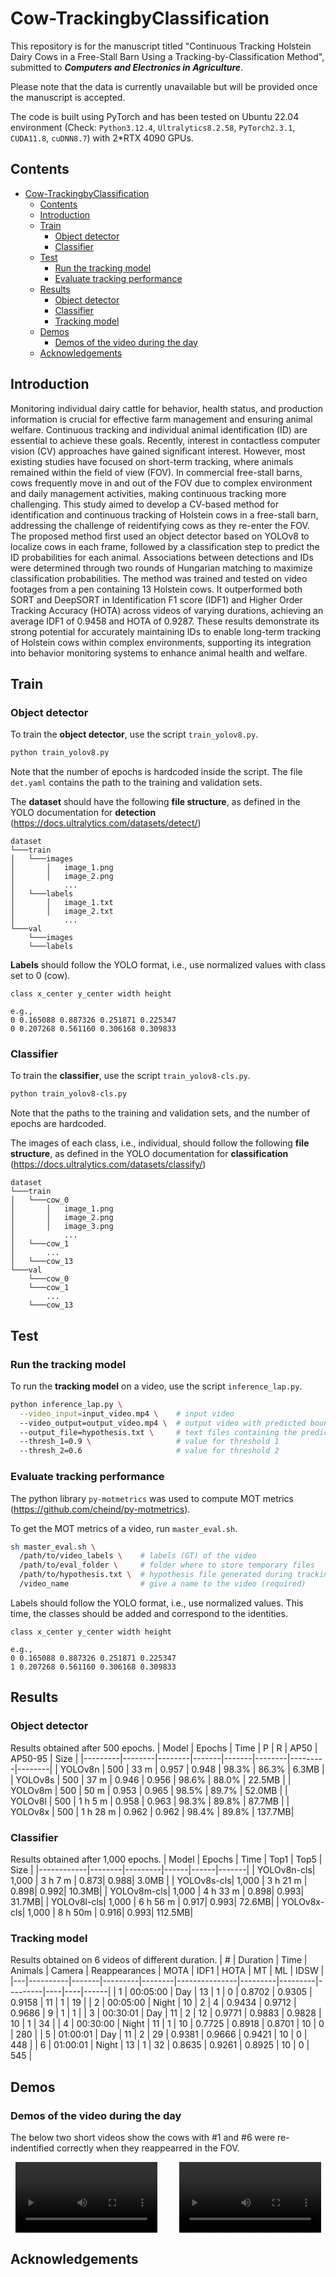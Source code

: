 # Cow-TrackingbyClassification


This repository is for the manuscript titled "Continuous Tracking Holstein Dairy Cows in a Free-Stall Barn Using a Tracking-by-Classification Method", submitted to ***Computers and Electronics in Agriculture***. 

Please note that the data is currently unavailable but will be provided once the manuscript is accepted.

The code is built using PyTorch and has been tested on Ubuntu 22.04 environment (Check: `Python3.12.4`, `Ultralytics8.2.58`, `PyTorch2.3.1`, `CUDA11.8`, `cuDNN8.7`) with 2*RTX 4090 GPUs. 

## Contents
- [Cow-TrackingbyClassification](#cow-trackingbyclassification)
  - [Contents](#contents)
  - [Introduction](#introduction)
  - [Train](#train)
    - [Object detector](#object-detector)
    - [Classifier](#classifier)
  - [Test](#test)
    - [Run the tracking model](#run-the-tracking-model)
    - [Evaluate tracking performance](#evaluate-tracking-performance)
  - [Results](#results)
    - [Object detector](#object-detector-1)
    - [Classifier](#classifier-1)
    - [Tracking model](#tracking-model)
  - [Demos](#demos)
    - [Demos of the video during the day](#demos-of-the-video-during-the-day)
  - [Acknowledgements](#acknowledgements)

## Introduction
Monitoring individual dairy cattle for behavior, health status, and production information is crucial for effective farm management and ensuring animal welfare. Continuous tracking and individual animal identification (ID) are essential to achieve these goals. Recently, interest in contactless computer vision (CV) approaches have gained significant interest. However, most existing studies have focused on short-term tracking, where animals remained within the field of view (FOV). In commercial free-stall barns, cows frequently move in and out of the FOV due to complex environment and daily management activities, making continuous tracking more challenging. This study aimed to develop a CV-based method for identification and continuous tracking of Holstein cows in a free-stall barn, addressing the challenge of reidentifying cows as they re-enter the FOV. The proposed method first used an object detector based on YOLOv8 to localize cows in each frame, followed by a classification step to predict the ID probabilities for each animal. Associations between detections and IDs were determined through two rounds of Hungarian matching to maximize classification probabilities. The method was trained and tested on video footages from a pen containing 13 Holstein cows. It outperformed both SORT and DeepSORT in Identification F1 score (IDF1) and Higher Order Tracking Accuracy (HOTA) across videos of varying durations, achieving an average IDF1 of 0.9458 and HOTA of 0.9287. These results demonstrate its strong potential for accurately maintaining IDs to enable long-term tracking of Holstein cows within complex environments, supporting its integration into behavior monitoring systems to enhance animal health and welfare.



## Train
### Object detector
To train the **object detector**, use the script `train_yolov8.py`.
```sh
python train_yolov8.py
```
Note that the number of epochs is hardcoded inside the script. The file `det.yaml` contains the path to the training and validation sets. 

The **dataset** should have the following **file structure**, as defined in the YOLO documentation for **detection** (https://docs.ultralytics.com/datasets/detect/)
```
dataset  
└───train
│   └───images
│       │   image_1.png
│       │   image_2.png
│           ...
│   └───labels
│       │   image_1.txt
│       │   image_2.txt
│           ...
└───val
    └───images
    └───labels
```

**Labels** should follow the YOLO format, i.e., use normalized values with class set to 0 (cow).
```
class x_center y_center width height

e.g.,
0 0.165088 0.887326 0.251871 0.225347
0 0.207268 0.561160 0.306168 0.309833
```

### Classifier
To train the **classifier**, use the script `train_yolov8-cls.py`.
```sh
python train_yolov8-cls.py
```
Note that the paths to the training and validation sets, and the number of epochs are hardcoded.

The images of each class, i.e., individual, should follow the following **file structure**, as defined in the YOLO documentation for **classification** (https://docs.ultralytics.com/datasets/classify/)
```
dataset  
└───train
│   └───cow_0
│       │   image_1.png
│       │   image_2.png
│       │   image_3.png
│           ...
│   └───cow_1
│       ...
│   └───cow_13
└───val
    └───cow_0
    └───cow_1
        ...
    └───cow_13
```

## Test
### Run the tracking model
To run the **tracking model** on a video, use the script `inference_lap.py`.
```sh
python inference_lap.py \
  --video_input=input_video.mp4 \    # input video
  --video_output=output_video.mp4 \  # output video with predicted bounding boxes
  --output_file=hypothesis.txt \     # text files containing the predicted bounding boxes (hypothesis)
  --thresh_1=0.9 \                   # value for threshold 1
  --thresh_2=0.6                     # value for threshold 2
```

### Evaluate tracking performance
The python library `py-motmetrics` was used to compute MOT metrics (https://github.com/cheind/py-motmetrics).

To get the MOT metrics of a video, run `master_eval.sh`.
```sh
sh master_eval.sh \
  /path/to/video_labels \    # labels (GT) of the video
  /path/to/eval_folder \     # folder where to store temporary files
  /path/to/hypothesis.txt \  # hypothesis file generated during tracking
  /video_name                # give a name to the video (required)
```

Labels should follow the YOLO format, i.e., use normalized values. This time, the classes should be added and correspond to the identities.
```
class x_center y_center width height

e.g.,
0 0.165088 0.887326 0.251871 0.225347
1 0.207268 0.561160 0.306168 0.309833
```

## Results
### Object detector
Results obtained after 500 epochs.
| Model   | Epochs | Time |   P   |   R   |  AP50  | AP50-95 |  Size  |
|---------|--------|--------|-------|-------|--------|---------|--------|
| YOLOv8n |  500 | 33 m | 0.957 | 0.948 | 98.3%  | 86.3%   | 6.3MB  |
| YOLOv8s |  500 | 37 m | 0.946 | 0.956 | 98.6%  | 88.0%   | 22.5MB |
| YOLOv8m |  500 | 50 m | 0.953 | 0.965 | 98.5%  | 89.7%   | 52.0MB |
| YOLOv8l |  500 | 1 h 5 m  | 0.958 | 0.963 | 98.3%  | 89.8%   | 87.7MB |
| YOLOv8x |  500 | 1 h 28 m | 0.962 | 0.962 | 98.4%  | 89.8%   | 137.7MB|

### Classifier
Results obtained after 1,000 epochs.
| Model      | Epochs | Time    | Top1 | Top5 | Size  |
|------------|--------|---------|------|------|-------|
| YOLOv8n-cls| 1,000  | 3 h 7 m | 0.873| 0.988| 3.0MB |
| YOLOv8s-cls| 1,000  | 3 h 21 m  | 0.898| 0.992| 10.3MB|
| YOLOv8m-cls| 1,000  | 4 h 33 m  | 0.898| 0.993| 31.7MB|
| YOLOv8l-cls| 1,000  | 6 h 56 m  | 0.917| 0.993| 72.6MB|
| YOLOv8x-cls| 1,000  | 8 h 50m  | 0.916| 0.993| 112.5MB|

### Tracking model
Results obtained on 6 videos of different duration.
| # | Duration | Time  | Animals | Camera | Reappearances |   MOTA  |   IDF1  |   HOTA  | MT | ML | IDSW |
|---|----------|-------|---------|--------|---------------|---------|---------|---------|----|----|------|
| 1 | 00:05:00 | Day   |   13    |   1    |       0       | 0.8702  | 0.9305  | 0.9158  | 11 |  1 |  19  |
| 2 | 00:05:00 | Night |   10    |   2    |       4       | 0.9434  | 0.9712  | 0.9686  |  9 |  1 |  1   |
| 3 | 00:30:01 | Day   |   11    |   2    |      12       | 0.9771  | 0.9883  | 0.9828  | 10 |  1 |  34  |
| 4 | 00:30:00 | Night |   11    |   1    |      10       | 0.7725  | 0.8918  | 0.8701  | 10 |  0 |  280 |
| 5 | 01:00:01 | Day   |   11    |   2    |      29       | 0.9381  | 0.9666  | 0.9421  | 10 |  0 |  448 |
| 6 | 01:00:01 | Night |   13    |   1    |      32       | 0.8635  | 0.9261  | 0.8925  | 10 |  0 |  545 |

## Demos

### Demos of the video during the day

The below two short videos show the cows with #1 and #6 were re-indentified correctly when they reappearred in the FOV.

<div style="display: flex; justify-content: space-around; gap: 20px;">
  <!-- First Video -->
  <video controls width="45%">
    <source src="https://raw.githubusercontent.com/meiqing-wang/Cow-TrackingbyClassification/main/Demos/DayClip1.mp4" type="video/mp4">
    Your browser does not support the video tag.
  </video>

  <!-- Second Video -->
  <video controls width="45%">
    <source src="https://raw.githubusercontent.com/meiqing-wang/Cow-TrackingbyClassification/main/Demos/DayClip2.mp4" type="video/mp4">
    Your browser does not support the video tag.
  </video>
</div>


## Acknowledgements